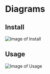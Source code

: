 # Diagrams

## Install

![Image of Install](./assets/install.png)

## Usage

![Image of Usage](./assets/usage.png)